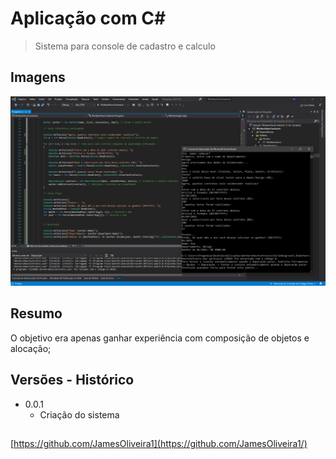 
# Aplicação com C#

> Sistema para console de cadastro e calculo

## Imagens

<p>
  <img src="./Images/01.PNG" width="700" title="preview">

</p>

## Resumo

O objetivo era apenas ganhar experiência com composição de objetos e alocação;  

## Versões - Histórico

* 0.0.1
    * Criação do sistema

## 

[https://github.com/JamesOliveira1](https://github.com/JamesOliveira1/)

